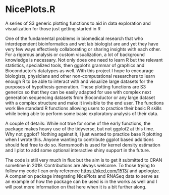 # NicePlots.R
A series of S3 generic plotting functions to aid in data exploration and visualization for those just getting started in R

One of the fundamental problems in biomedical research that who interdependent bioinformatics and wet lab biologist are and yet they have very few ways effectively collaborating or sharing insights with each other. For a rigorous analysis or custom visualization, a lot of background knowledge is necessary. Not only does one need to learn R but the relevant statistics, specialized tools, then ggplot’s grammar of graphics and Bioconductor’s datatypes as well. With this project I hope to encourage biologists, physicians and other non-computational researchers to learn enough R to be able to interact with and visualize large datasets for the purposes of hypothesis generation. These plotting functions are S3 generics so that they can be easily adapted for use with complex next generation sequencing datasets from Bioconductor or any large dataset with a complex structure and make it invisible to the end user. The functions work like standard R functions allowing users to practice their basic R skills while being able to perform some basic exploratory analysis of their data. 

A couple of details:
While not true for some of the early functions, the package makes heavy use of the tidyverse, but not ggplot2 at this time. Why not ggplot? Nothing against it, I just wanted to practice base R plotting when I wrote this. Anyone wanting to contribute ggplot based additions should feel free to do so. Kernsmooth is used for kernel density estimation and I plot to add some optional interactive shiny support in the future. 

The code is still very much in flux but the aim is to get it submitted to CRAN sometime in 2019. Contributions are always welcome. To those trying to follow my code I can only reference https://xkcd.com/1513/ and apologize. A companion package integrating NicePlots and RNASeq data to serve as an example of how the package can be used is in the works as well and I will post more information on that here when it is a bit further along.
